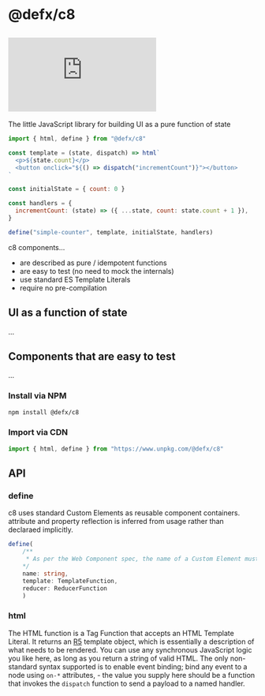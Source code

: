 # @defx/c8

## [![gzip size](https://img.badgesize.io/https://unpkg.com/@defx/c8/dist/c8.min.js?compression=gzip&label=gzip)]()

The little JavaScript library for building UI as a pure function of state

```js
import { html, define } from "@defx/c8"

const template = (state, dispatch) => html`
  <p>${state.count}</p>
  <button onclick="${() => dispatch("incrementCount")}"></button>
`

const initialState = { count: 0 }

const handlers = {
  incrementCount: (state) => ({ ...state, count: state.count + 1 }),
}

define("simple-counter", template, initialState, handlers)
```

c8 components...

- are described as pure / idempotent functions
- are easy to test (no need to mock the internals)
- use standard ES Template Literals
- require no pre-compilation

## UI as a function of state

...

## Components that are easy to test

...

### Install via NPM

```sh
npm install @defx/c8
```

### Import via CDN

```js
import { html, define } from "https://www.unpkg.com/@defx/c8"
```

## API

### define

c8 uses standard Custom Elements as reusable component containers. attribute and property reflection is inferred from usage rather than declaraed implicitly.

```ts
define(
    /**
     * As per the Web Component spec, the name of a Custom Element must be at least two words separated by a hyphen, so as to differentiate from native built-in elements
    */
    name: string,
    template: TemplateFunction,
    reducer: ReducerFunction
    )
```

### html

The HTML function is a Tag Function that accepts an HTML Template Literal. It returns an [R5](https://github.com/defx/r5) template object, which is essentially a description of what needs to be rendered. You can use any synchronous JavaScript logic you like here, as long as you return a string of valid HTML. The only non-standard syntax supported is to enable event binding; bind any event to a node using `on-*` attributes, - the value you supply here should be a function that invokes the `dispatch` function to send a payload to a named handler.
